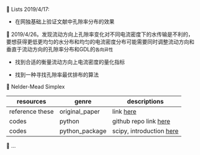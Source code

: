 :memo: Lists 2019/4/17:

* 在网独基础上验证文献中孔隙率分布的效果

:pencil: 2019/4/26。发现流动方向上孔隙率变化对不同电流密度下的水传输是不利的，要想获得更低更均匀的水分布和均匀的电流密度分布可能需要同时调整流动方向和垂直于流动方向的孔隙率分布和GDL的`各向异性`

* 找到合适的衡量流动方向上电流密度的量化指标

* 找到一种寻找孔隙率最优排布的算法

:pencil: Nelder-Mead Simplex

resources | genre | descriptions
------------ | ------------- | -------------
reference these | original_paper | link [here](https://pdfs.semanticscholar.org/da24/280dfcd767524fb1a1702f50f388ca0d4082.pdf) 
codes | python | github repo link [here](https://github.com/fchollet/nelder-mead/blob/master/nelder_mead.py)
codes | python_package | scipy, introduction [here](https://blog.csdn.net/zhoudi2010/article/details/54584495)

:pencil: ...

